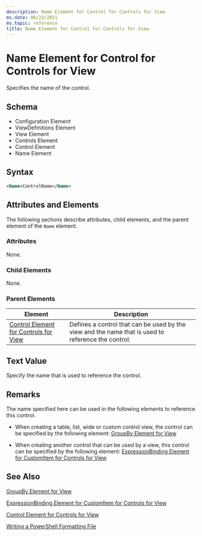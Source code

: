 ```yaml
---
description: Name Element for Control for Controls for View
ms.date: 08/23/2021
ms.topic: reference
title: Name Element for Control for Controls for View
---
```

# Name Element for Control for Controls for View

Specifies the name of the control.

## Schema

- Configuration Element
- ViewDefinitions Element
- View Element
- Controls Element
- Control Element
- Name Element

## Syntax

```xml
<Name>ControlName</Name>
```

## Attributes and Elements

The following sections describe attributes, child elements, and the parent element of the `Name`
element.

### Attributes

None.

### Child Elements

None.

### Parent Elements

|Element|Description|
|-------------|-----------------|
|[Control Element for Controls for View](./control-element-for-controls-for-view-format.md)|Defines a control that can be used by the view and the name that is used to reference the control.|

## Text Value

Specify the name that is used to reference the control.

## Remarks

The name specified here can be used in the following elements to reference this control.

- When creating a table, list, wide or custom control view, the control can be specified by the
  following element: [GroupBy Element for View](./groupby-element-for-view-format.md)

- When creating another control that can be used by a view, this control can be specified by the
  following element: [ExpressionBinding Element for CustomItem for Controls for View](./expressionbinding-element-for-customitem-for-controls-for-view-format.md)

## See Also

[GroupBy Element for View](./groupby-element-for-view-format.md)

[ExpressionBinding Element for CustomItem for Controls for View](./expressionbinding-element-for-customitem-for-controls-for-view-format.md)

[Control Element for Controls for View](./control-element-for-controls-for-view-format.md)

[Writing a PowerShell Formatting File](./writing-a-powershell-formatting-file.md)
